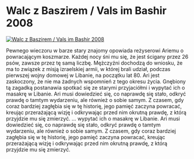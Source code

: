 Walc z Baszirem / Vals im Bashir 2008 
=============
[![Walc z Baszirem / Vals im Bashir 2008 ](http://vidos.pl/images/player.gif)](http://vidos.pl/walc-z-baszirem-vals-im-bashir-2008)

 Pewnego wieczoru w barze stary znajomy opowiada reżyserowi Ariemu o powracającym koszmarze. Każdej nocy śni mu się, że jest ścigany przez 26 psów, zawsze przez tę samą liczbę. Mężczyźni dochodzą do wniosku, że ma to związek z misją izraelskiej armii, w której brali udział, podczas pierwszej wojny domowej w Libanie, na początku lat 80. Ari jest zaskoczony, że nie ma żadnych wspomnień z tego okresu życia. Gnębiony tą zagadką postanawia spotkać się ze starymi przyjaciółmi i wypytać ich o masakrę w Libanie. Ari musi dowiedzieć się, co naprawdę się stało, odkryć prawdę o tamtym wydarzeniu, ale również o sobie samym. Z czasem, gdy coraz bardziej zagłębia się w tę historię, jego pamięć zaczyna powracać, kreując przerażającą wizję i odkrywając przed nim okrutną prawdę, z którą przyjdzie mu się zmierzyć.   ... wypytać ich o masakrę w Libanie. Ari musi dowiedzieć się, co naprawdę się stało, odkryć prawdę o tamtym wydarzeniu, ale również o sobie samym. Z czasem, gdy coraz bardziej zagłębia się w tę historię, jego pamięć zaczyna powracać, kreując przerażającą wizję i odkrywając przed nim okrutną prawdę, z którą przyjdzie mu się zmierzyć.
